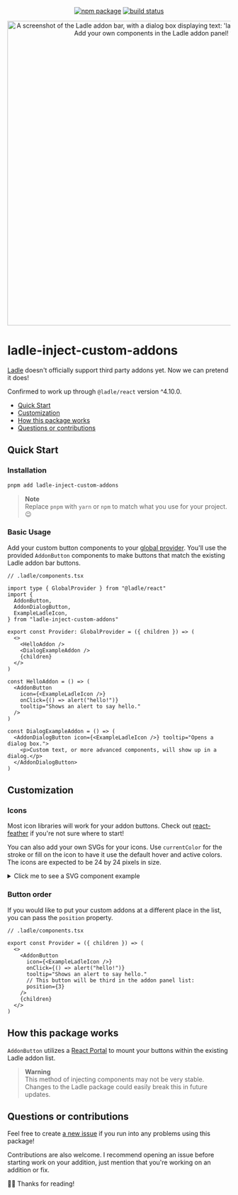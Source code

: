 <p align="center">
  <a href="https://npmjs.com/package/ladle-inject-custom-addons"><img src="https://img.shields.io/npm/v/ladle-inject-custom-addons.svg" alt="npm package"></a>
  <a href="https://github.com/hiddenist/ladle-inject-custom-addons/actions/workflows/ci.yml"><img src="https://github.com/hiddenist/ladle-inject-custom-addons/actions/workflows/ci.yml/badge.svg?branch=main" alt="build status"></a>
</p><p align="center"><img width="686" alt="A screenshot of the Ladle addon bar, with a dialog box displaying text: 'ladle-inject-custom-addons' Add your own components in the Ladle addon panel! ✨🐙✨" src="https://github.com/hiddenist/ladle-inject-custom-addons/assets/563879/235b9c68-a7e5-40f3-b2cc-838f7c608b19"></p>

# ladle-inject-custom-addons

[Ladle](https://github.com/tajo/ladle) doesn't officially support third party addons yet. Now we can pretend it does!

Confirmed to work up through `@ladle/react` version ^4.10.0.

- [Quick Start](#quick-start)
- [Customization](#customization)
- [How this package works](#how-this-package-works)
- [Questions or contributions](#questions-or-contributions)

## Quick Start

### Installation

```sh
pnpm add ladle-inject-custom-addons
```

> **Note** <br />
> Replace `pnpm` with `yarn` or `npm` to match what you use for your project. 😉

### Basic Usage

Add your custom button components to your [global provider](https://ladle.dev/docs/providers). You'll use the provided `AddonButton` components to make buttons that match the existing Ladle addon bar buttons.

```tsx
// .ladle/components.tsx

import type { GlobalProvider } from "@ladle/react"
import {
  AddonButton,
  AddonDialogButton,
  ExampleLadleIcon,
} from "ladle-inject-custom-addons"

export const Provider: GlobalProvider = ({ children }) => (
  <>
    <HelloAddon />
    <DialogExampleAddon />
    {children}
  </>
)

const HelloAddon = () => (
  <AddonButton
    icon={<ExampleLadleIcon />}
    onClick={() => alert("hello!")}
    tooltip="Shows an alert to say hello."
  />
)

const DialogExampleAddon = () => (
  <AddonDialogButton icon={<ExampleLadleIcon />} tooltip="Opens a dialog box.">
    <p>Custom text, or more advanced components, will show up in a dialog.</p>
  </AddonDialogButton>
)
```

## Customization

### Icons

Most icon libraries will work for your addon buttons. Check out [react-feather](https://github.com/feathericons/react-feather) if you're not sure where to start!

You can also add your own SVGs for your icons. Use `currentColor` for the stroke or fill on the icon to have it use the default hover and active colors. The icons are expected to be 24 by 24 pixels in size.

<details><summary>Click me to see a SVG component example</summary>

```tsx
const MyIcon = () => (
  <svg
    width={24}
    height={24}
    strokeWidth={2}
    viewport="0 0 24 24"
    stroke="currentcolor"
  >
    <ellipse cx="12" cy="12" rx="10" ry="10" />
  </svg>
)
```

</details>

### Button order

If you would like to put your custom addons at a different place in the list, you can pass the `position` property.

```tsx
// .ladle/components.tsx

export const Provider = ({ children }) => (
  <>
    <AddonButton
      icon={<ExampleLadleIcon />}
      onClick={() => alert("hello!")}
      tooltip="Shows an alert to say hello."
      // This button will be third in the addon panel list:
      position={3}
    />
    {children}
  </>
)
```

## How this package works

`AddonButton` utilizes a [React Portal](https://react.dev/reference/react-dom/createPortal) to mount your buttons within the existing Ladle addon list.

> **Warning** <br />
> This method of injecting components may not be very stable. Changes to the Ladle package could easily break this in future updates.

## Questions or contributions

Feel free to create [a new issue](https://github.com/hiddenist/ladle-inject-custom-addons/issues) if you run into any problems using this package!

Contributions are also welcome. I recommend opening an issue before starting work on your addition, just mention that you're working on an addition or fix.

🫶🏻 Thanks for reading!
